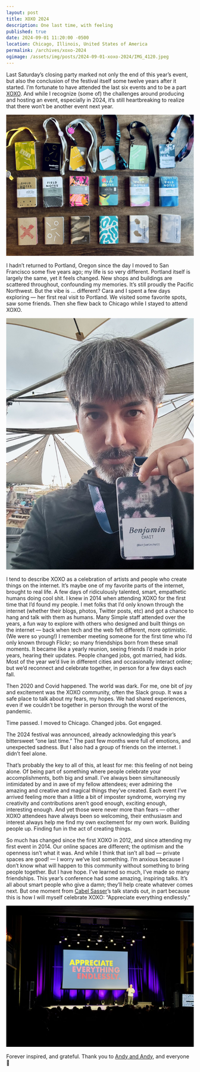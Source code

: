 ```yaml
---
layout: post
title: XOXO 2024
description: One last time, with feeling
published: true
date: 2024-09-01 11:20:00 -0500
location: Chicago, Illinois, United States of America
permalink: /archives/xoxo-2024
ogimage: /assets/img/posts/2024-09-01-xoxo-2024/IMG_4120.jpeg
---
```

Last Saturday’s closing party marked not only the end of this year’s event, but also the conclusion of the festival itself some twelve years after it started. I’m fortunate to have attended the last six events and to be a part [XOXO](https://xoxofest.com/). And while I recognize (some of) the challenges around producing and hosting an event, especially in 2024, it’s still heartbreaking to realize that there won’t be another event next year.

![My collection of notebooks and badges from each year of the conference][1]

I hadn’t returned to Portland, Oregon since the day I moved to San Francisco some five years ago; my life is so very different. Portland itself is largely the same, yet it feels changed. New shops and buildings are scattered throughout, confounding my memories. It’s still proudly the Pacific Northwest. But the vibe is … different? Cara and I spent a few days exploring — her first real visit to Portland. We visited some favorite spots, saw some friends. Then she flew back to Chicago while I stayed to attend XOXO.

![Benjamin holding his XOXO badge][2]

I tend to describe XOXO as a celebration of artists and people who create things on the internet. It’s maybe one of my favorite parts of the internet, brought to real life. A few days of ridiculously talented, smart, empathetic humans doing cool shit. I knew in 2014 when attending XOXO for the first time that I’d found my people. I met folks that I’d only known through the internet (whether their blogs, photos, Twitter posts, etc) and got a chance to hang and talk with them as humans. Many Simple staff attended over the years, a fun way to explore with others who designed and built things on the internet — back when tech and the web felt different, more optimistic. (We were so young!) I remember meeting someone for the first time who I’d only known through Flickr; so many friendships born from these small moments. It became like a yearly reunion, seeing friends I’d made in prior years, hearing their updates. People changed jobs, got married, had kids. Most of the year we’d live in different cities and occasionally interact online; but we’d reconnect and celebrate together, in person for a few days each fall.

Then 2020 and Covid happened. The world was dark. For me, one bit of joy and excitement was the XOXO community, often the Slack group. It was a safe place to talk about my fears, my hopes. We had shared experiences, even if we couldn’t be together in person through the worst of the pandemic.

Time passed. I moved to Chicago. Changed jobs. Got engaged.

The 2024 festival was announced, already acknowledging this year’s bittersweet “one last time.” The past few months were full of emotions, and unexpected sadness. But I also had a group of friends on the internet. I didn’t feel alone.

That’s probably the key to all of this, at least for me: this feeling of not being alone. Of being part of something where people celebrate your accomplishments, both big and small. I’ve always been simultaneously intimidated by and in awe of my fellow attendees; ever admiring the amazing and creative and magical things they’ve created. Each event I’ve arrived feeling more than a little a bit of imposter syndrome, worrying my creativity and contributions aren’t good enough, exciting enough, interesting enough. And yet those were never more than fears — other XOXO attendees have always been so welcoming, their enthusiasm and interest always help me find my own excitement for my own work. Building people up. Finding fun in the act of creating things.

So much has changed since the first XOXO in 2012, and since attending my first event in 2014. Our online spaces are different; the optimism and the openness isn’t what it was. And while I think that isn’t all bad — private spaces are good! — I worry we’ve lost something. I’m anxious because I don’t know what will happen to this community without something to bring people together. But I have hope. I’ve learned so much, I’ve made so many friendships. This year’s conference had some amazing, inspiring talks. It’s all about smart people who give a damn; they’ll help create whatever comes next. But one moment from [Cabel Sasser](https://cabel.com)’s talk stands out, in part because this is how I will myself celebrate XOXO: “Appreciate everything endlessly.”

![“Appreciate everything endlessly” on a slide][3]

Forever inspired, and grateful. Thank you to [Andy and Andy](https://xoxofest.com/guide/about-xoxo/), and everyone 💛

[1]: /assets/img/posts/2024-09-01-xoxo-2024/IMG_4221.jpeg
[2]: /assets/img/posts/2024-09-01-xoxo-2024/IMG_4084.jpeg
[3]: /assets/img/posts/2024-09-01-xoxo-2024/IMG_4120.jpeg
